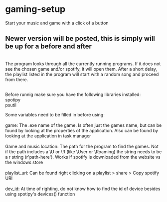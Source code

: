 # gaming-setup
Start your music and game with a click of a button

## Newer version will be posted, this is simply will be up for a before and after

<br/>The program looks through all the currently running programs. If it does not see the chosen game and/or spotify, it will open them. After a short delay, the playlist listed in the program will start with a random song and proceed from there.

<br/>
Before runnig make sure you have the following libraries installed:
<br/>spotipy
<br/>psutil


Some variables need to be filled in before using:	
<br/> game: The .exe name of the game. Is often just the games name, but can be found by looking at the properties of the application. Also can be found by looking at the application in task manager
<br/><br/>  Game and music location: The path for the program to find the games. Not if the path includes a \U or \R (like \User or \Roaming) the string needs to be a r string (r'path-here'). Works if spotify is downloaded from the website vs the windows store
<br/><br/>  playlist_uri: Can be found right clicking on a playlist > share > Copy spotify URI
<br/><br/>  dev_id: At time of righting, do not know how to find the id of device besides using spotipy's devices() function

